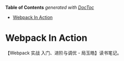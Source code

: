 <!-- START doctoc generated TOC please keep comment here to allow auto update -->
<!-- DON'T EDIT THIS SECTION, INSTEAD RE-RUN doctoc TO UPDATE -->
**Table of Contents**  *generated with [DocToc](https://github.com/thlorenz/doctoc)*

- [Webpack In Action](#webpack-in-action)

<!-- END doctoc generated TOC please keep comment here to allow auto update -->

# Webpack In Action

【Webpack 实战 入门、进阶与调优 - 局玉皓】读书笔记。

